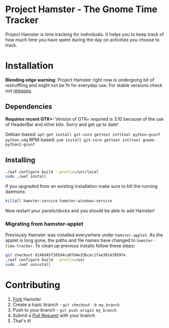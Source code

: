 # Project Hamster - The Gnome Time Tracker

Project Hamster is time tracking for individuals. It helps you to keep track of
how much time you have spent during the day on activities you choose to track.

# Installation

**Bleeding edge warning**: Project Hamster right now is undergoing bit of
reshuffling and might not be fit for everyday use. For stable versions check out
[releases](https://github.com/projecthamster/hamster/releases).

## Dependencies

**Requires recent GTK+:** Version of GTK+ required is 3.10 because of the use of
HeaderBar and other bits. Sorry and get up to date!

Debian-based: `apt-get install git-core gettext intltool python-gconf python-xdg`
RPM-based: `yum install git-core gettext intltool gnome-python2-gconf`

## Installing

```bash
./waf configure build --prefix=/usr/local
sudo ./waf install
```

If you upgraded from an existing installation make sure to kill the running
daemons:

```bash
killall hamster-service hamster-windows-service
```

Now restart your panels/docks and you should be able to add Hamster!


### Migrating from hamster-applet

Previously Hamster was installed everywhere under `hamster-applet`. As
the applet is long gone, the paths and file names have changed to
`hamster-time-tracker`. To clean up previous installs follow these steps:

```bash
git checkout d140d45f105d4ca07d4e33bcec1fae30143959fe
./waf configure build --prefix=/usr
sudo ./waf uninstall
```

# Contributing

1. [Fork](http://help.github.com/forking/) Hamster
2. Create a topic branch - `git checkout -b my_branch`
3. Push to your branch - `git push origin my_branch`
4. Submit a [Pull Request](https://github.com/projecthamster/hamster/pulls) with your branch
5. That's it!
